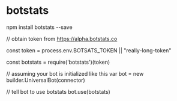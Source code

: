 # botstats

npm install botstats --save

// obtain token from https://alpha.botstats.co

const token = process.env.BOTSATS_TOKEN || "really-long-token"

const botstats = require('botstats')(token)

// assuming your bot is initialized like this
var bot = new builder.UniversalBot(connector)

// tell bot to use botstats
bot.use(botstats)